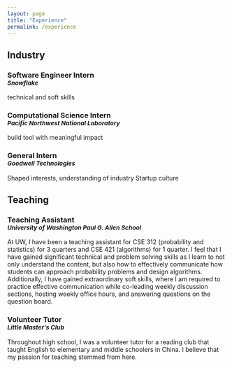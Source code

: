 ```yaml
---
layout: page
title: "Experience"
permalink: /experience
---
```


## Industry

### Software Engineer Intern<br><sup><em>Snowflake</em></sup>
technical and soft skills

### Computational Science Intern<br><sup><em>Pacific Northwest National Laboratory</em></sup>
build tool with meaningful impact

### General Intern<br><sup><em>Goodwell Technologies</em></sup>

Shaped interests, understanding of industry
Startup culture

## Teaching

### Teaching Assistant<br><sup><em>University of Washington Paul G. Allen School</em></sup>

At UW, I have been a teaching assistant for CSE 312 (probability and statistics) for 3 quarters and CSE 421 (algorithms) for 1 quarter. I feel that I have gained significant technical and problem solving skills as I learn to not only understand the content, but also how to effectively communicate how students can approach probability problems and design algorithms. Additionally, I have gained extraordinary soft skills, where I am required to practice effective communication while co-leading weekly discussion sections, hosting weekly office hours, and answering questions on the question board. 

### Volunteer Tutor<br><sup><em>Little Master's Club </em></sup>

Throughout high school, I was a volunteer tutor for a reading club that taught English to elementary and middle schoolers in China. I believe that my passion for teaching stemmed from here.

